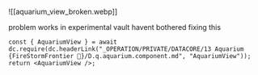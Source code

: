 


![[aquarium_view_broken.webp]]


problem works in experimental vault
	havent bothered fixing this


```datacorejsx
const { AquariumView } = await dc.require(dc.headerLink("_OPERATION/PRIVATE/DATACORE/13 Aquarium {FireStormFrontier 🫡}/D.q.aquarium.component.md", "AquariumView"));
return <AquariumView />;
```
